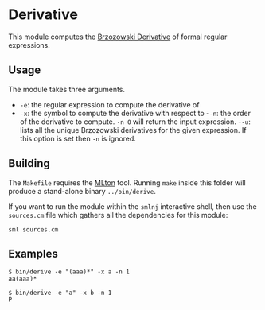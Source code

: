 # Derivative

This module computes the [Brzozowski Derivative](https://en.wikipedia.org/wiki/Brzozowski_derivative) of formal regular expressions.

## Usage

The module takes three arguments.

- `-e`: the regular expression to compute the derivative of
- `-x`: the symbol to compute the derivative with respect to
-`-n`: the order of the derivative to compute. `-n 0` will return the input expression.
-`-u`: lists all the unique Brzozowski derivatives for the given expression. If this option is set then `-n` is ignored.

## Building

The `Makefile` requires the [MLton](http://mlton.org/) tool. Running `make` inside this folder will produce a stand-alone binary `../bin/derive`.

If you want to run the module within the `smlnj` interactive shell, then use the `sources.cm` file which gathers all the dependencies for this module:

```{bash}
sml sources.cm
```

## Examples

```{bash}
$ bin/derive -e "(aaa)*" -x a -n 1
aa(aaa)*
```

```{bash}
$ bin/derive -e "a" -x b -n 1
P
```